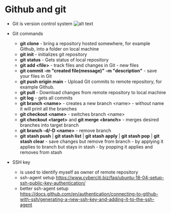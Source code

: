 
# Github and git
- Git is version control system
 ![alt text](git_pic.png "Title")
- Git commands
  -  __git clone__ - bring a repository hosted somewhere, for example Github, into a folder on local machine
  -  __git init__ - initializes git repository
  - __git status__ - Gets status of local repository
  - __git add \<file\>__ - track files and changes in Git - new files
  - __git commit \-m "created file(message)" -m "description"__ - save your files in Git
  - __git push origin main__ - Upload Git commits to remote repository, for example Github.
  - __git pull__ - Download changes from remote repository to local machine
  - __git log__ - gets all commits
  - __git branch \<name\>__ - creates a new branch \<name\> - without name it will print all the branches
  - __git checkout \<name\>__ - switches branch \<name\>
  - __git checkout \<target\>__ and __git merge \<branch\>__ - merges desired branches into target branch
  - __git branch -d/-D \<name\>__ - remove branch
  - __git stash push__ | __git stash list__ | __git stash apply__ | __git stash pop__ | __git stash clear__ - save changes but remove from branch - by applying it applies to branch but stays in stash - by popping it applies and removes from stash

- SSH key
  - is used to identify myself as owner of remote repository
  - ssh-agent setup https://www.cyberciti.biz/faq/ubuntu-18-04-setup-ssh-public-key-authentication/
  - better ssh-agent setup https://docs.github.com/en/authentication/connecting-to-github-with-ssh/generating-a-new-ssh-key-and-adding-it-to-the-ssh-agent
  